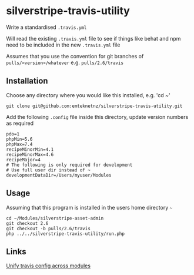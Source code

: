 # silverstripe-travis-utility

Write a standardised `.travis.yml`

Will read the existing `.travis.yml` file to see if things like behat and npm need to be included in the new `.travis.yml` file

Assumes that you use the convention for git branches of `pulls/<version>/whatever` e.g. `pulls/2.6/travis`

## Installation

Choose any directory where you would like this installed, e.g. 'cd ~'

```
git clone git@github.com:emteknetnz/silverstripe-travis-utility.git
```

Add the following `.config` file inside this directory, update version numbers as required

```
pdo=1
phpMin=5.6
phpMax=7.4
recipeMinorMin=4.1
recipeMinorMax=4.6
recipeMajor=4
# The following is only required for development
# Use full user dir instead of ~
developmentDataDir=/Users/myuser/Modules
```

## Usage

Assuming that this program is installed in the users home directory `~`
```
cd ~/Modules/silverstripe-asset-admin
git checkout 2.6
git checkout -b pulls/2.6/travis
php ../../silverstripe-travis-utility/run.php
```

## Links
[Unify travis config across modules](https://github.com/silverstripe/silverstripe-framework/issues/9174)
